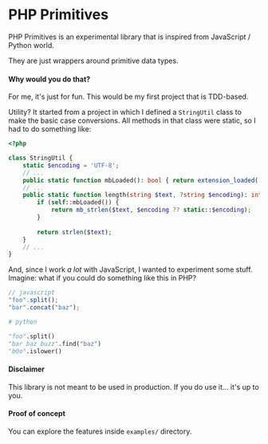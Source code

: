 PHP Primitives
==============

PHP Primitives is an experimental library that is inspired from JavaScript / Python world.

They are just wrappers around primitive data types.

#### Why would you do that?
For me, it's just for fun. This would be my first project that is TDD-based.

Utility? It started from a project in which I defined a `StringUtil` class to make the basic case conversions. All methods in that class were static, so I had to do something like:
```php
<?php

class StringUtil {
    static $encoding = 'UTF-8';
    // ...
    public static function mbLoaded(): bool { return extension_loaded('mbstring'); }
    // ...
    public static function length(string $text, ?string $encoding): int {
        if (self::mbLoaded()) {
            return mb_strlen($text, $encoding ?? static::$encoding);
        }
        
        return strlen($text);
    }
    // ...
}
```

And, since I work *a lot* with JavaScript, I wanted to experiment some stuff.
Imagine: what if you could do something like this in PHP?
```javascript
// javascript
"foo".split();
"bar".concat("baz");
```
```python
# python

"foo".split()
"bar baz buzz".find("baz")
"bOo".islower()
```

#### Disclaimer
This library is not meant to be used in production. If you do use it... it's up to you.

#### Proof of concept
You can explore the features inside `examples/` directory.